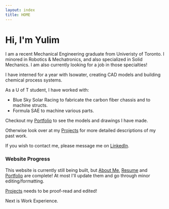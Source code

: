 ```yaml
---
layout: index
title: HOME
---
```


# Hi, I'm Yulim
I am a recent Mechanical Engineering graduate from Univeristy of Toronto. I minored in Robotics & Mechatronics, and also specialized in Solid Mechanics. I am also currently looking for a job in those specialties!

I have interned for a year with Isowater, creating CAD models and building chemical process systems.

[comment]: # ( More details on what i was at iso?? )

As a U of T student, I have worked with:
- Blue Sky Solar Racing to fabricate the carbon fiber chassis and to machine structs.
- Formula SAE to machine various parts.

Checkout my [Portfolio](/CAD_Portfolio.md) to see the models and drawings I have made. 

Otherwise look over at my [Projects](category/projects.md) for more detailed descriptions of my past work.

If you wish to contact me, please message me on [LinkedIn](https://www.linkedin.com/in/leeyulim/).

[comment]: # ( Add link to outside???? )
[comment]: # ( Might change blurb details later )


### Website Progress
This website is currently still being built, but [About Me](/about.md), [Resume](/Resume.md) and [Portfolio](/CAD_Portfolio.md) are complete! At most I'll update them and go through minor editing/formatting. 

[Projects](category/projects.md) needs to be proof-read and edited!  

Next is Work Experience.

